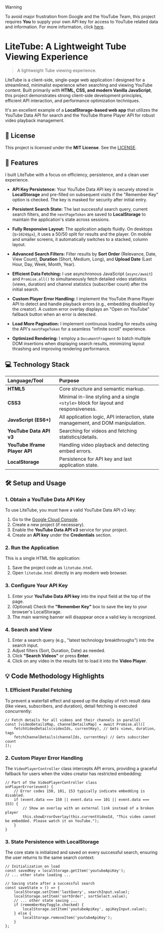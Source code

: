 >[!WARNING]
>
> To avoid major frustration from Google and the YouTube Team, this project requires **You** to supply your own API key for access to YouTube related data and information. For more information, click [here](https://github.com/4uffin/litetube/tree/main?tab=readme-ov-file#%EF%B8%8F-setup-and-usage).

# **LiteTube: A Lightweight Tube Viewing Experience**

> A lightweight Tube viewing experience.

LiteTube is a client-side, single-page web application I designed for a streamlined, minimalist experience when searching and viewing YouTube content. Built primarily with **HTML, CSS, and modern Vanilla JavaScript**, this project demonstrates strong client-side development principles, efficient API interaction, and performance optimization techniques.

It's an excellent example of a **LocalStorage-based web app** that utilizes the YouTube Data API for search and the YouTube Iframe Player API for robust video playback management.

## **📜 License**

This project is licensed under the **MIT License**. See the [LICENSE](LICENSE).

## **🚀 Features**

I built LiteTube with a focus on efficiency, persistence, and a clean user experience.

* **API Key Persistence:** Your YouTube Data API key is securely stored in **LocalStorage** and pre-filled on subsequent visits if the "Remember Key" option is checked. The key is masked for security after initial entry.

* **Persistent Search State:** The last successful search query, current search filters, and the ```nextPageToken``` are saved to **LocalStorage** to maintain the application's state across sessions.

* **Fully Responsive Layout:** The application adapts fluidly. On desktops (```$>1024$px```), it uses a 50/50 split for results and the player. On mobile and smaller screens, it automatically switches to a stacked, column layout.

* **Advanced Search Filters:** Filter results by **Sort Order** (Relevance, Date, View Count), **Duration** (Short, Medium, Long), and **Upload Date** (Last Hour, Day, Week, Month, Year).

* **Efficient Data Fetching:** I use asynchronous JavaScript (```async/await```) and ```Promise.all()``` to simultaneously fetch detailed video statistics (views, duration) and channel statistics (subscriber count) after the initial search.

* **Custom Player Error Handling:** I implement the YouTube Iframe Player API to detect and handle playback errors (e.g., embedding disabled by the creator). A custom error overlay displays an "Open on YouTube" fallback button when an error is detected.

* **Load More Pagination:** I implement continuous loading for results using the API's ```nextPageToken``` for a seamless "infinite scroll" experience.

* **Optimized Rendering:** I employ a ```DocumentFragment``` to batch multiple DOM insertions when displaying search results, minimizing layout thrashing and improving rendering performance.

## **💻 Technology Stack**

| Language/Tool | Purpose |
| :---- | :---- |
| **HTML5** | Core structure and semantic markup. |
| **CSS3** | Minimal in-line styling and a single ```<style>``` block for layout and responsiveness. |
| **JavaScript (ES6+)** | All application logic, API interaction, state management, and DOM manipulation. |
| **YouTube Data API v3** | Searching for videos and fetching statistics/details. |
| **YouTube Iframe Player API** | Handling video playback and detecting embed errors. |
| **LocalStorage** | Persistence for API key and last application state. |

## **🛠️ Setup and Usage**

### **1. Obtain a YouTube Data API Key**

To use LiteTube, you must have a valid YouTube Data API v3 key:

1. Go to the [Google Cloud Console](https://console.cloud.google.com/).  
2. Create a new project (if necessary).  
3. Enable the **YouTube Data API v3** service for your project.  
4. Create an **API key** under the **Credentials** section.

### **2. Run the Application**

This is a single HTML file application:

1. Save the project code as ```litetube.html```.  
2. Open ```litetube.html``` directly in any modern web browser.

### **3. Configure Your API Key**

1. Enter your **YouTube Data API key** into the input field at the top of the page.  
2. (Optional) Check the **"Remember Key"** box to save the key to your browser's LocalStorage.  
3. The main warning banner will disappear once a valid key is recognized.

### **4. Search and View**

1. Enter a search query (e.g., "latest technology breakthroughs") into the search input.  
2. Adjust filters (Sort, Duration, Date) as needed.  
3. Click **"Search Videos"** or press **Enter**.  
4. Click on any video in the results list to load it into the **Video Player**.

## **💡 Code Methodology Highlights**

### **1. Efficient Parallel Fetching**

To prevent a waterfall effect and speed up the display of rich result data (like views, subscribers, and duration), detail fetching is executed concurrently:
```
// Fetch details for all videos and their channels in parallel  
const [videoDetailsMap, channelDetailsMap] = await Promise.all([  
    fetchVideoDetails(videoIds, currentKey), // Gets views, duration, tags  
    fetchChannelDetails(channelIds, currentKey) // Gets subscriber count  
]);
```

### **2. Custom Player Error Handling**

The ```VideoPlayerController``` class intercepts API errors, providing a graceful fallback for users when the video creator has restricted embedding:
```
// Part of the VideoPlayerController class  
onPlayerError(event) {  
    // Error codes 150, 101, 153 typically indicate embedding is disabled.  
    if (event.data === 150 || event.data === 101 || event.data === 153) {  
        // Show an overlay with an external link instead of a broken player  
        this.showErrorOverlay(this.currentVideoId, "This video cannot be embedded. Please watch it on YouTube.");  
    }  
}
```

### **3. State Persistence with LocalStorage**

The core state is initialized and saved on every successful search, ensuring the user returns to the same search context:
```
// Initialization on load  
const savedKey = localStorage.getItem('youtubeApiKey');  
// ... other state loading ...

// Saving state after a successful search  
const saveState = () => {  
    localStorage.setItem('lastQuery', searchInput.value);  
    localStorage.setItem('sortOrder', sortSelect.value);  
    // ... other state saving ...  
    if (rememberKeyToggle.checked) {  
        localStorage.setItem('youtubeApiKey', apiKeyInput.value);  
    } else {  
        localStorage.removeItem('youtubeApiKey');  
    }  
};
```
